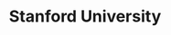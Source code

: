 ---
title: Stanford University
description: PhD in Computer Science
dates: September 2024 - Present
img: assets/img/schools/stanford.png
importance: 1
---